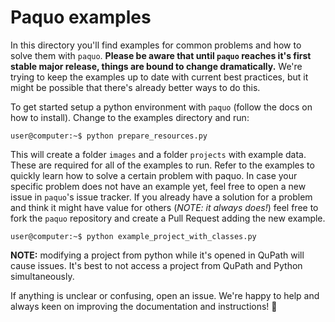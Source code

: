 # Paquo examples

In this directory you'll find examples for common problems and how to solve them
with `paquo`. **Please be aware that until `paquo` reaches it's first stable
major release, things are bound to change dramatically.** We're trying to keep
the examples up to date with current best practices, but it might be possible
that there's already better ways to do this.

To get started setup a python environment with `paquo` (follow the docs on how
to install). Change to the examples directory and run:

```console
user@computer:~$ python prepare_resources.py
```

This will create a folder `images` and a folder `projects` with example data.
These are required for all of the examples to run. Refer to the examples to
quickly learn how to solve a certain problem with paquo. In case your specific
problem does not have an example yet, feel free to open a new issue in `paquo`'s
issue tracker. If you already have a solution for a problem and think it might
have value for others (_NOTE: it always does!_) feel free to fork the `paquo`
repository and create a Pull Request adding the new example.

```console
user@computer:~$ python example_project_with_classes.py
```

**NOTE:** modifying a project from python while it's opened in QuPath will cause
issues. It's best to not access a project from QuPath and Python simultaneously.

If anything is unclear or confusing, open an issue. We're happy to help and
always keen on improving the documentation and instructions! :sparkling_heart:
